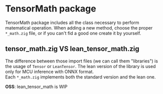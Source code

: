 # TensorMath package

TensorMath package includes all the class necessary to perform matematical operation. When adding a new method, choose the proper `*_math.zig` file, or if you can't fid a good one create it by yourself. 

## tensor_math.zig VS lean_tensor_math.zig
The difference between those import files (we can call them "libraries") is the usage of `Tensor` or `LeanTensor`. The lean version of the library is used only for MCU inference with ONNX format.   
Each  `*_math.zig` implements both the standard version and the lean one.

**OSS**: lean_tensor_math is WIP
